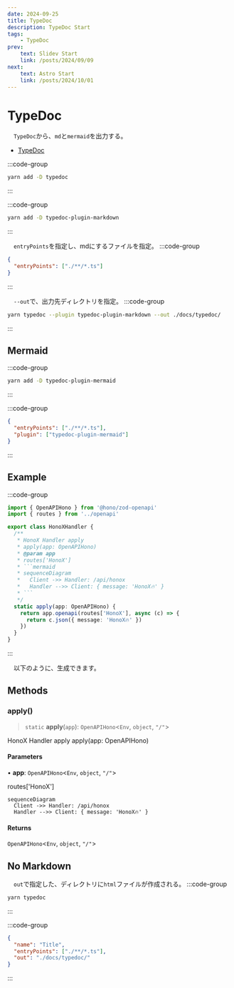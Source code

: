 ```yaml
---
date: 2024-09-25
title: TypeDoc
description: TypeDoc Start
tags: 
    - TypeDoc
prev:
    text: Slidev Start
    link: /posts/2024/09/09
next:
    text: Astro Start
    link: /posts/2024/10/01
---
```


# TypeDoc
&emsp;`TypeDoc`から、`md`と`mermaid`を出力する。

* [TypeDoc](https://typedoc.org/)

:::code-group
```sh [yarn]
yarn add -D typedoc
```
:::


:::code-group
```sh [yarn]
yarn add -D typedoc-plugin-markdown
```
:::

&emsp;`entryPoints`を指定し、mdにするファイルを指定。
:::code-group
```json [typedoc.json]
{
  "entryPoints": ["./**/*.ts"]
}
```
:::

&emsp;`--out`で、出力先ディレクトリを指定。
:::code-group
```sh [yarn]
yarn typedoc --plugin typedoc-plugin-markdown --out ./docs/typedoc/ 
```
:::

## Mermaid
:::code-group
```sh [yarn]
yarn add -D typedoc-plugin-mermaid
```
:::

:::code-group
```json [typedoc.json]
{
  "entryPoints": ["./**/*.ts"],
  "plugin": ["typedoc-plugin-mermaid"]
}
```
:::

## Example
:::code-group
```ts [honox.ts]
import { OpenAPIHono } from '@hono/zod-openapi'
import { routes } from '../openapi'

export class HonoXHandler {
  /**
   * HonoX Handler apply
   * apply(app: OpenAPIHono)
   * @param app
   * routes['HonoX']
   * ```mermaid
   * sequenceDiagram
   *   Client ->> Handler: /api/honox
   *   Handler -->> Client: { message: 'HonoX🔥' }
   * ```
   */
  static apply(app: OpenAPIHono) {
    return app.openapi(routes['HonoX'], async (c) => {
      return c.json({ message: 'HonoX🔥' })
    })
  }
}
```
:::

&emsp;以下のように、生成できます。

## Methods

### apply()

> `static` **apply**(`app`): `OpenAPIHono`\<`Env`, `object`, `"/"`\>

HonoX Handler apply
apply(app: OpenAPIHono)

#### Parameters

• **app**: `OpenAPIHono`\<`Env`, `object`, `"/"`\>

routes['HonoX']
```mermaid
sequenceDiagram
  Client ->> Handler: /api/honox
  Handler -->> Client: { message: 'HonoX🔥' }
```

#### Returns

`OpenAPIHono`\<`Env`, `object`, `"/"`\>

## No Markdown
&emsp;`out`で指定した、ディレクトリに`html`ファイルが作成される。
:::code-group
```sh [yarn]
yarn typedoc
```
:::

:::code-group
```json [typedoc.json]
{
  "name": "Title",
  "entryPoints": ["./**/*.ts"],
  "out": "./docs/typedoc/"
}
```
:::